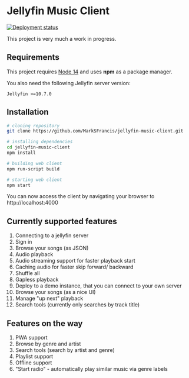 # Jellyfin Music Client

[![Deployment status](https://img.shields.io/github/deployments/marksfrancis/jellyfin-music-client/production?label=Production&logo=vercel&logoColor=white)](https://github.com/MarkSFrancis/jellyfin-music-client/deployments/activity_log?environment=Production)

This project is very much a work in progress.


## Requirements

This project requires [Node 14](https://nodejs.org/en/) and uses **npm** as a package manager.

You also need the following Jellyfin server version:

```
Jellyfin >=10.7.0
```

## Installation

```bash
# cloning repository
git clone https://github.com/MarkSFrancis/jellyfin-music-client.git

# installing dependencies
cd jellyfin-music-client
npm install

# building web client
npm run-script build

# starting web client
npm start
```

You can now access the client by navigating your browser to http://localhost:4000

## Currently supported features

1. Connecting to a jellyfin server
1. Sign in
1. Browse your songs (as JSON)
1. Audio playback
1. Audio streaming support for faster playback start
1. Caching audio for faster skip forward/ backward
1. Shuffle all
1. Gapless playback
1. Deploy to a demo instance, that you can connect to your own server
1. Browse your songs (as a nice UI)
1. Manage "up next" playback
1. Search tools (currently only searches by track title)

## Features on the way

1. PWA support
1. Browse by genre and artist
1. Search tools (search by artist and genre)
1. Playlist support
1. Offline support
1. "Start radio" - automatically play similar music via genre labels
